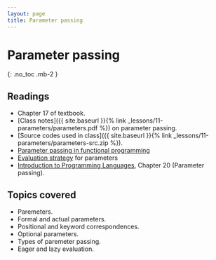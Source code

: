 ```yaml
---
layout: page
title: Parameter passing
---
```


# Parameter passing
{: .no_toc .mb-2 }

<!-- - TOC -->
<!-- {:toc} -->

## Readings

- Chapter 17 of textbook.
- [Class notes]({{ site.baseurl }}{% link _lessons/11-parameters/parameters.pdf %}) on parameter passing.
- [Source codes used in class]({{ site.baseurl }}{% link _lessons/11-parameters/parameters-src.zip %}).
- [Parameter passing in functional programming](http://homepages.inf.ed.ac.uk/stg/NOTES/node71.html)
- [Evaluation strategy](https://en.wikipedia.org/wiki/Evaluation_strategy) for parameters
- [Introduction to Programming Languages](https://en.wikibooks.org/wiki/Introduction_to_Programming_Languages), Chapter 20 (Parameter passing).


## Topics covered

- Paremeters.
- Formal and actual parameters.
- Positional and keyword correspondences.
- Optional parameters.
- Types of paremeter passing.
- Eager and lazy evaluation.
